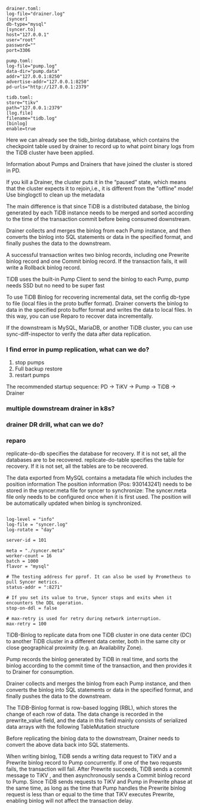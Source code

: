 ```
drainer.toml:
log-file="drainer.log"
[syncer]
db-type="mysql"
[syncer.to]
host="127.0.0.1"
user="root"
password=""
port=3306

pump.toml:
log-file="pump.log"
data-dir="pump.data"
addr="127.0.0.1:8250"
advertise-addr="127.0.0.1:8250"
pd-urls="http://127.0.0.1:2379"

tidb.toml:
store="tikv"
path="127.0.0.1:2379"
[log.file]
filename="tidb.log"
[binlog]
enable=true
```

Here we can already see the tidb_binlog database, which contains the checkpoint table used by drainer to record up to what point binary logs from the TiDB cluster have been applied.

Information about Pumps and Drainers that have joined the cluster is stored in PD.

If you kill a Drainer, the cluster puts it in the “paused” state, which means that the cluster expects it to rejoin,i.e., it is different from the "offline" mode! Use binglogctl to clean up the metadata

The main difference is that since TiDB is a distributed database, the binlog generated by each TiDB instance needs to be merged and sorted according to the time of the transaction commit before being consumed downstream.

 Drainer collects and merges the binlog from each Pump instance, and then converts the binlog into SQL statements or data in the specified format, and finally pushes the data to the downstream.

  A successful transaction writes two binlog records, including one Prewrite binlog record and one Commit binlog record. If the transaction fails, it will write a Rollback binlog record.

TiDB uses the built-in Pump Client to send the binlog to each Pump, pump needs SSD but no need to be super fast

  To use TiDB Binlog for recovering incremental data, set the config db-type to file (local files in the proto buffer format). Drainer converts the binlog to data in the specified proto buffer format and writes the data to local files. In this way, you can use Reparo to recover data incrementally.

If the downstream is MySQL, MariaDB, or another TiDB cluster, you can use sync-diff-inspector to verify the data after data replication.


### I find error in pump replication, what can we do?
1. stop pumps
2. Full backup restore
3. restart pumps
 
The recommended startup sequence: PD -> TiKV -> Pump -> TiDB -> Drainer

### multiple downstream drainer in k8s?


### drainer DR drill, what can we do?

### reparo

replicate-do-db specifies the database for recovery. If it is not set, all the databases are to be recovered.
replicate-do-table specifies the table for recovery. If it is not set, all the tables are to be recovered.


The data exported from MySQL contains a metadata file which includes the position information
The position information (Pos: 930143241) needs to be stored in the syncer.meta file for syncer to synchronize:
The syncer.meta file only needs to be configured once when it is first used. The position will be automatically updated when binlog is synchronized.

```syncer toml

log-level = "info"
log-file = "syncer.log"
log-rotate = "day"

server-id = 101

meta = "./syncer.meta"
worker-count = 16
batch = 1000
flavor = "mysql"

# The testing address for pprof. It can also be used by Prometheus to pull Syncer metrics.
status-addr = ":8271"

# If you set its value to true, Syncer stops and exits when it encounters the DDL operation.
stop-on-ddl = false

# max-retry is used for retry during network interruption.
max-retry = 100
```

TiDB-Binlog to replicate data from one TiDB cluster in one data center (DC) to another TiDB cluster in a different data center, both in the same city or close geographical proximity (e.g. an Availability Zone).

Pump records the binlog generated by TiDB in real time, and sorts the binlog according to the commit time of the transaction, and then provides it to Drainer for consumption.

Drainer collects and merges the binlog from each Pump instance, and then converts the binlog into SQL statements or data in the specified format, and finally pushes the data to the downstream.

The TiDB-Binlog format is row-based logging (RBL), which stores the change of each row of data. The data change is recorded in the prewrite_value field, and the data in this field mainly consists of serialized data arrays with the following TableMutation structure

Before replicating the binlog data to the downstream, Drainer needs to convert the above data back into SQL statements.

When writing binlog, TiDB sends a writing data request to TiKV and a Prewrite binlog record to Pump concurrently. If one of the two requests fails, the transaction will fail. After Prewrite succeeds, TiDB sends a commit message to TiKV , and then asynchronously sends a Commit binlog record to Pump. Since TiDB sends requests to TiKV and Pump in Prewrite phase at the same time, as long as the time that Pump handles the Prewrite binlog request is less than or equal to the time that TiKV executes Prewrite, enabling binlog will not affect the transaction delay.

